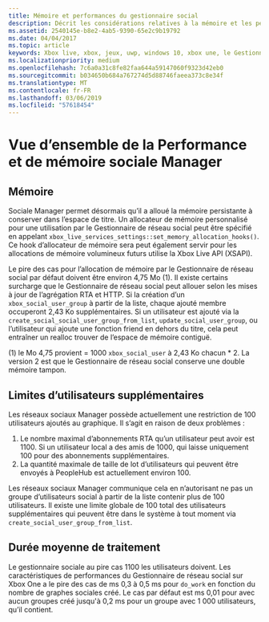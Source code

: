 ```yaml
---
title: Mémoire et performances du gestionnaire social
description: Décrit les considérations relatives à la mémoire et les performances lors de l’utilisation de Xbox Live sociaux API Gestionnaire.
ms.assetid: 2540145e-b8e2-4ab5-9390-65e2c9b19792
ms.date: 04/04/2017
ms.topic: article
keywords: Xbox live, xbox, jeux, uwp, windows 10, xbox une, le Gestionnaire de réseau social, personnes
ms.localizationpriority: medium
ms.openlocfilehash: 7c6a0a31c8fe82faa644a59147060f9323d42eb0
ms.sourcegitcommit: b034650b684a767274d5d88746faeea373c8e34f
ms.translationtype: MT
ms.contentlocale: fr-FR
ms.lasthandoff: 03/06/2019
ms.locfileid: "57618454"
---
```

# <a name="social-manager-memory-and-performance-overview"></a>Vue d’ensemble de la Performance et de mémoire sociale Manager

## <a name="memory"></a>Mémoire
Sociale Manager permet désormais qu’il a alloué la mémoire persistante à conserver dans l’espace de titre. Un allocateur de mémoire personnalisé pour une utilisation par le Gestionnaire de réseau social peut être spécifié en appelant `xbox_live_services_settings::set_memory_allocation_hooks()`. Ce hook d’allocateur de mémoire sera peut également servir pour les allocations de mémoire volumineux futurs utilise la Xbox Live API (XSAPI).

Le pire des cas pour l’allocation de mémoire par le Gestionnaire de réseau social par défaut doivent être environ 4,75 Mo (1). Il existe certains surcharge que le Gestionnaire de réseau social peut allouer selon les mises à jour de l’agrégation RTA et HTTP. Si la création d’un `xbox_social_user_group` à partir de la liste, chaque ajouté membre occuperont 2,43 Ko supplémentaires. Si un utilisateur est ajouté via la `create_social_social_user_group_from_list`, `update_social_user_group`, ou l’utilisateur qui ajoute une fonction friend en dehors du titre, cela peut entraîner un realloc trouver de l’espace de mémoire contiguë.

(1) le Mo 4,75 provient = 1000 `xbox_social_user` à 2,43 Ko chacun * 2. La version 2 est que le Gestionnaire de réseau social conserve une double mémoire tampon.

## <a name="additional-user-limits"></a>Limites d’utilisateurs supplémentaires
Les réseaux sociaux Manager possède actuellement une restriction de 100 utilisateurs ajoutés au graphique. Il s’agit en raison de deux problèmes :

1. Le nombre maximal d’abonnements RTA qu’un utilisateur peut avoir est 1100. Si un utilisateur local a des amis de 1000, qui laisse uniquement 100 pour des abonnements supplémentaires.
2. La quantité maximale de taille de lot d’utilisateurs qui peuvent être envoyés à PeopleHub est actuellement environ 100.

Les réseaux sociaux Manager communique cela en n’autorisant ne pas un groupe d’utilisateurs social à partir de la liste contenir plus de 100 utilisateurs. Il existe une limite globale de 100 total des utilisateurs supplémentaires qui peuvent être dans le système à tout moment via `create_social_user_group_from_list`.

## <a name="processing-time"></a>Durée moyenne de traitement
Le gestionnaire sociale au pire cas 1100 les utilisateurs doivent. Les caractéristiques de performances du Gestionnaire de réseau social sur Xbox One a le pire des cas de ms 0,3 à 0,5 ms pour `do_work` en fonction du nombre de graphes sociales créé. Le cas par défaut est ms 0,01 pour avec aucun groupes créé jusqu'à 0,2 ms pour un groupe avec 1 000 utilisateurs, qu’il contient.

